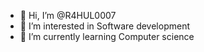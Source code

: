 - 👋 Hi, I’m @R4HUL0007
- 👀 I’m interested in Software development 
- 🌱 I’m currently learning Computer science 


<!---
R4HUL0007/R4HUL0007 is a ✨ special ✨ repository because its `README.md` (this file) appears on your GitHub profile.
You can click the Preview link to take a look at your changes.
--->
